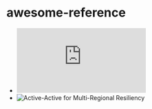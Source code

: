 # awesome-reference

* ![Scaling Memcache at Facebook](https://www.usenix.org/system/files/conference/nsdi13/nsdi13-final170_update.pdf)
* ![Active-Active for Multi-Regional Resiliency](https://netflixtechblog.com/active-active-for-multi-regional-resiliency-c47719f6685b)
